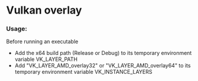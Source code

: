 Vulkan overlay
===========

### Usage:

Before running an executable
* Add the x64 build path (Release or Debug) to its temporary environment variable VK_LAYER_PATH
* Add "VK_LAYER_AMD_overlay32" or "VK_LAYER_AMD_overlay64" to its temporary environment variable VK_INSTANCE_LAYERS